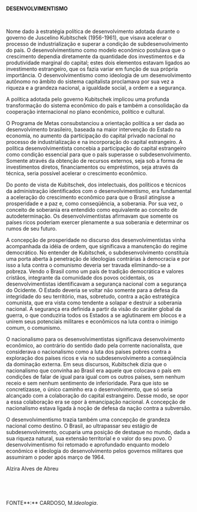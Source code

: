 **DESENVOLVIMENTISMO**

 

Nome dado à estratégia política de desenvolvimento adotada durante o
governo de Juscelino Kubitschek (1956-1961), que visava acelerar o
processo de industrialização e superar a condição de subdesenvolvimento
do país. O desenvolvimentismo como modelo econômico postulava que o
crescimento dependia diretamente da quantidade dos investimentos e da
produtividade marginal do capital; estes dois elementos estavam ligados
ao investimento estrangeiro, que os fazia variar em função de sua
própria importância. O desenvolvimentismo como ideologia de um
desenvolvimento autônomo no âmbito do sistema capitalista proclamava por
sua vez a riqueza e a grandeza nacional, a igualdade social, a ordem e a
segurança.

A política adotada pelo governo Kubitschek implicou uma profunda
transformação do sistema econômico do país e também a consolidação da
cooperação internacional no plano econômico, político e cultural.

O Programa de Metas consubstanciou a orientação política a ser dada ao
desenvolvimento brasileiro, baseada na maior intervenção do Estado na
economia, no aumento da participação do capital privado nacional no
processo de industrialização e na incorporação do capital estrangeiro. A
política desenvolvimentista concebia a participação do capital
estrangeiro como condição essencial para que o país superasse o
subdesenvolvimento. Somente através da obtenção de recursos externos,
seja sob a forma de investimentos diretos, financiamentos ou
empréstimos, seja através da técnica, seria possível acelerar o
crescimento econômico.

Do ponto de vista de Kubitschek, dos intelectuais, dos políticos e
técnicos da administração identificados com o desenvolvimentismo, era
fundamental a aceleração do crescimento econômico para que o Brasil
atingisse a prosperidade e a paz e, como conseqüência, a soberania. Por
sua vez, o conceito de soberania era entendido como equivalente ao
conceito de autodeterminação. Os desenvolvimentistas afirmavam que
somente os países ricos poderiam exercer plenamente a sua soberania e
determinar os rumos de seu futuro.

A concepção de prosperidade no discurso dos desenvolvimentistas vinha
acompanhada da idéia de ordem, que significava a manutenção do regime
democrático. No entender de Kubitschek, o subdesenvolvimento constituía
uma porta aberta à penetração de ideologias contrárias à democracia e
por isso a luta contra o comunismo deveria ser travada eliminando-se a
pobreza. Vendo o Brasil como um país de tradição democrática e valores
cristãos, integrante da comunidade dos povos ocidentais, os
desenvolvimentistas identificavam a segurança nacional com a segurança
do Ocidente. O Estado deveria se voltar não somente para a defesa da
integridade do seu território, mas, sobretudo, contra a ação estratégica
comunista, que era vista como tendente a solapar e destruir a soberania
nacional. A segurança era definida a partir da visão do caráter global
da guerra, o que conduziria todos os Estados a se aglutinarem em blocos
e a unirem seus potenciais militares e econômicos na luta contra o
inimigo comum, o comunismo.

O nacionalismo para os desenvolvimentistas significava desenvolvimento
econômico, ao contrário do sentido dado pela corrente nacionalista, que
considerava o nacionalismo como a luta dos países pobres contra a
exploração dos países ricos e via no subdesenvolvimento a conseqüência
da dominação externa. Em seus discursos, Kubitschek dizia que o
nacionalismo que convinha ao Brasil era aquele que colocava o país em
condições de falar de igual para igual com os outros países, sem nenhum
receio e sem nenhum sentimento de inferioridade. Para que isto se
concretizasse, o único caminho era o desenvolvimento, que só seria
alcançado com a colaboração do capital estrangeiro. Desse modo, se opor
a essa colaboração era se opor à emancipação nacional. A concepção de
nacionalismo estava ligada à noção de defesa da nação contra a
subversão.

O desenvolvimentismo trazia também uma concepção de grandeza nacional
como destino. O Brasil, ao ultrapassar seu estágio de
subdesenvolvimento, ocuparia uma posição de destaque no mundo, dada a
sua riqueza natural, sua extensão territorial e o valor do seu povo. O
desenvolvimentismo foi retomado e aprofundado enquanto modelo econômico
e ideologia do desenvolvimento pelos governos militares que assumiram o
poder após março de 1964.

Alzira Alves de Abreu

 

 

FONTE**:** CARDOSO, M.*Ideologia*.

 
